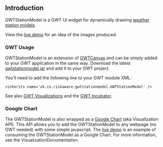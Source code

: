 ## Introduction ##
GWTStationModel is a GWT UI widget for dynamically drawing [weather station models](http://en.wikipedia.org/wiki/Station_model).

View the [live demo](http://gwtstationmodel.googlecode.com/svn/trunk/demo/GWTStationModel.html) for an idea of the images produced.


### GWT Usage ###
GWTStationModel is an extension of [GWTCanvas](http://code.google.com/p/google-web-toolkit-incubator/wiki/GWTCanvas) and can be simply added to your GWT application in the same way.
Download the latest [gwtstationmodel.jar](http://gwtstationmodel.googlecode.com/svn/trunk/gwtstationmodel.jar) and add it to your GWT project.

You'll need to add the following line to your GWT module XML:
```
<inherits name='uk.co.riskaware.gwtstationmodel.GWTStationModel' />
```

See also [GWT Visualizations](http://code.google.com/p/gwt-google-apis/wiki/VisualizationGettingStarted) and the [GWT Incubator](http://code.google.com/p/google-web-toolkit-incubator/).

### Google Chart ###
The GWTStationModel is also wrapped as a [Google Chart](http://code.google.com/apis/visualization/documentation/) (aka Visualization API). This API allows you to add the GWTStationModel to any webpage (no GWT needed) with some simple javascript. The [live demo](http://gwtstationmodel.googlecode.com/svn/trunk/demo/GWTStationModel.html) is an example of consuming the GWTStationModel as a Google Chart. For more information, see the VisualizationDocumentation.